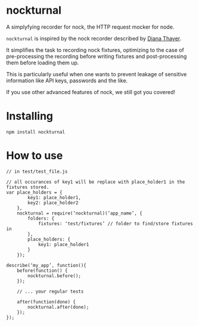 # nockturnal
A simplyfying recorder for nock, the HTTP request mocker for node.

`nockturnal` is inspired by the nock recorder described by 
[Diana Thayer](https://orchestrate.io/blog/2014/06/13/how-to-test-code-that-uses-http-apis-using-node-js-mocha-and-nock/).

It simplifies the task to recording nock fixtures, optimizing to the case of pre-processing
the recording before writing fixtures and post-processing them before loading them up.

This is particularly useful when one wants to prevent leakage of sensitive information
like API keys, passwords and the like.

If you use other advanced features of nock, we still got you covered!


# Installing

    npm install nockturnal

# How to use

    // in test/test_file.js
    
    // all occurances of key1 will be replace with place_holder1 in the fixtures stored.
    var place_holders = {
            key1: place_holder1,
            key2: place_holder2
        },
        nockturnal = require(‘nockturnal)(‘app_name’, {
            folders: {
                fixtures: ‘test/fixtures’ // folder to find/store fixtures in
            },
            place_holders: {
                key1: place_holder1
            }
        });
    
    describe(‘my_app’, function(){
        before(function() {
            nockturnal.before();
        });
    
        // ... your regular tests
    
        after(function(done) {
            nockturnal.after(done);
        });
    });


